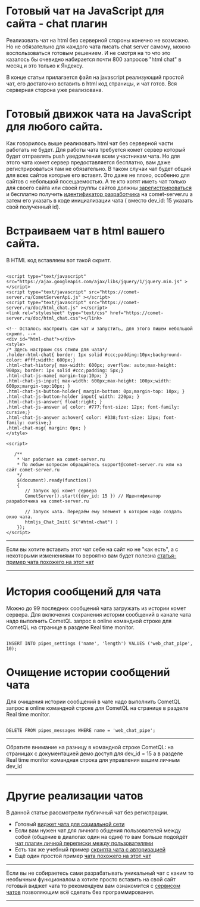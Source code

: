 
# Готовый чат на JavaScript для сайта - chat плагин

Реализовать чат на html без серверной стороны конечно не возможно. Но не обязательно для каждого чата писать chat server самому, можно воспользоваться готовым решением. И не смотря на то что это казалось бы очевидно набирается почти 800 запросов "html chat" в месяц и это только к Яндексу.

В конце статьи прилагается файл на javascript реализующий простой чат, его достаточно вставить в html код страницы, и чат готов. Вся серверная сторона уже реализована.

# Готовый движок чата на JavaScript для любого сайта.

Как говорилось выше реализовать html чат без серверной части работать не будет. Для работы чата требуется комет сервер который будет отправлять push уведомления всем участникам чата. Но для этого чата комет сервер предоставляется бесплатно, вам даже регистрироваться там не обязательно. В таком случаи чат будет общий для всех сайтов которые его вставят. Это даже не плохо, особенно для сайтов с небольшой посещаемостью. А те кто хотят иметь чат только для своего сайта или своей группы сайтов должны [зарегистрироваться](https://comet-server.ru/%D1%80%D0%B0%D0%B7%D0%B4%D0%B5%D0%BB/10) и бесплатно получить [идентификатор разработчика](/docs/RU/API/%D0%9F%D1%83%D0%B1%D0%BB%D0%B8%D1%87%D0%BD%D1%8B%D0%B9%20%D0%B8%D0%B4%D0%B5%D0%BD%D1%82%D0%B8%D1%84%D0%B8%D0%BA%D0%B0%D1%82%D0%BE%D1%80%20%D1%80%D0%B0%D0%B7%D1%80%D0%B0%D0%B1%D0%BE%D1%82%D1%87%D0%B8%D0%BA%D0%B0.md) на comet-server.ru а затем его указать в коде инициализации чата ( вместо dev_id: 15 указать свой полученный id).

# Встраиваем чат в html вашего сайта.

В HTML код вставляем вот такой скрипт.

```

<script type="text/javascript" src="https://ajax.googleapis.com/ajax/libs/jquery/1/jquery.min.js" ></script>
<script type="text/javascript" src="https://comet-server.ru/CometServerApi.js" ></script>
<script type="text/javascript" src="https://comet-server.ru/doc/html_chat.js" ></script>
<link rel="stylesheet" type="text/css" href="https://comet-server.ru/doc/html_chat.css"></link>

<!-- Осталось настроить сам чат и запустить, для этого пишем небольшой скрипт. -->
<div id="html-chat"></div>
<style>
/* Здесь настроим css стили для чата*/
.holder-html-chat{ border: 1px solid #ccc;padding:10px;background-color: #fff;width: 600px;}
.html-chat-history{ max-width: 600px; overflow: auto;max-height: 900px; border: 1px solid #ccc;padding: 5px;}
.html-chat-js-name{ margin-top:10px; }
.html-chat-js-input{ max-width: 600px;max-height: 100px;width: 600px;margin-top:10px; }
.html-chat-js-button-holder{ margin-bottom: 0px;margin-top: 10px; }
.html-chat-js-button-holder input{ width: 220px; }
.html-chat-js-answer{ float:right; }
.html-chat-js-answer a{ color: #777;font-size: 12px; font-family: cursive;}
.html-chat-js-answer a:hover{ color: #338;font-size: 12px; font-family: cursive;}
.html-chat-msg{ margin: 0px; }
</style>

<script>

   /**
    * Чат работает на comet-server.ru
    * По любым вопросам обращайтесь support@comet-server.ru или на сайт comet-server.ru
    */
    $(document).ready(function()
    {
       // Запуск api комет сервера
       CometServer().start({dev_id: 15 }) // Идентификатор разработчика на comet-server.ru

       // Запуск чата. Передаём ему элемент в котором надо создать окно чата.
       htmljs_Chat_Init( $("#html-chat") )
    });
</script>

```


<html>

</html> 


___
Если вы хотите вставить этот чат себе на сайт но не "как есть", а с некоторыми изменениями то вероятно вам будет полезна [статья-пример чата похожего на этот чат](/docs/RU/%D0%9F%D1%80%D0%B8%D0%BC%D0%B5%D1%80%D1%8B/%D0%9F%D1%80%D0%B8%D0%BC%D0%B5%D1%80%20Realtime%20%D1%87%D0%B0%D1%82%D0%B0.md)
___
 

# История сообщений для чата

Можно до 99 последних сообщений чата загружать из истории комет сервера.
Для включения сохранения истории сообщений в канале чата надо выполнить CometQL запрос в online командной строке для CometQL на странице в разделе Real time monitor.

```

INSERT INTO pipes_settings ('name', 'length') VALUES ('web_chat_pipe', 10);

```


# Очищение истории сообщений чата

Для очищения истории сообщений в чате надо выполнить CometQL запрос в online командной строке для CometQL на странице в разделе Real time monitor.

```

DELETE FROM pipes_messages WHERE name = 'web_chat_pipe';

```



___
Обратите внимание на разницу в командной строке CometQL: на страницах с документацией демо доступ для dev_id = 15 а в разделе Real time monitor командная строка для управления вашим личным dev_id
___
 

# Другие реализации чатов

В данной статье рассмотрели публичный чат без регистрации.

  * Готовый [виджет чата для социальной сети](https://chatlab.pro/)
  * Если вам нужен чат для личного общения пользователей между собой (общение в диалогах один на один) то вам больше подойдёт [чат плагин личной переписки между пользователями](/docs/RU/%D0%A1%D0%BF%D0%B8%D1%81%D0%BE%D0%BA%20%D0%B3%D0%BE%D1%82%D0%BE%D0%B2%D1%8B%D1%85%20%D1%80%D0%B5%D1%88%D0%B5%D0%BD%D0%B8%D0%B9%20%D0%B8%D1%81%D0%BF%D0%BE%D0%BB%D1%8C%D0%B7%D1%83%D1%8E%D1%89%D0%B8%D1%85%20CppComet/%D0%98%D0%BD%D1%82%D0%B5%D0%B3%D1%80%D0%B8%D1%80%D1%83%D0%B5%D0%BC%D1%8B%D0%B9%20%D1%87%D0%B0%D1%82%20%D0%BF%D0%BB%D0%B0%D0%B3%D0%B8%D0%BD.md)
  * Есть так же учебный пример [скрипта чата с авторизацией](/docs/RU/%D0%9F%D1%80%D0%B8%D0%BC%D0%B5%D1%80%D1%8B/%D0%9A%D0%B0%D0%BA%20%D1%81%D0%B4%D0%B5%D0%BB%D0%B0%D1%82%D1%8C%20%D1%87%D0%B0%D1%82.md)
  * Ещё один простой пример [чата похожего на этот чат](/docs/RU/%D0%9F%D1%80%D0%B8%D0%BC%D0%B5%D1%80%D1%8B/%D0%9F%D1%80%D0%B8%D0%BC%D0%B5%D1%80%20Realtime%20%D1%87%D0%B0%D1%82%D0%B0.md)


___
Если вы не собираетесь сами разрабатывать уникальный чат с каким то необычным функционалом а хотите просто вставить на свой сайт готовый виджет чата то рекомендуем вам ознакомится с [сервисом чатов](https://chatlab.pro/) позволяющим всё сделать без программирования.
___
